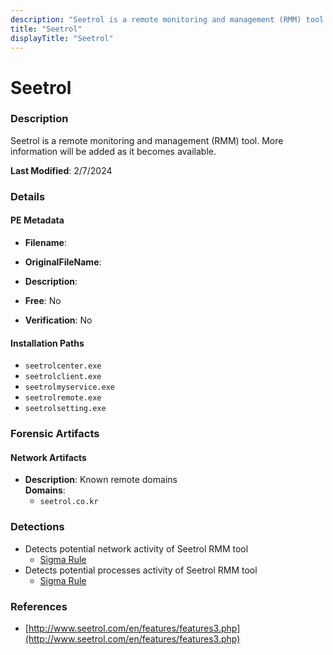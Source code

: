 ```yaml
---
description: "Seetrol is a remote monitoring and management (RMM) tool. More information will be added as it becomes available."
title: "Seetrol"
displayTitle: "Seetrol"
---
```




# Seetrol


### Description

Seetrol is a remote monitoring and management (RMM) tool. More information will be added as it becomes available.



**Last Modified**: 2/7/2024

### Details


#### PE Metadata
- **Filename**: 
- **OriginalFileName**: 
- **Description**: 


- **Free**: No

- **Verification**: No




#### Installation Paths
- `seetrolcenter.exe`
- `seetrolclient.exe`
- `seetrolmyservice.exe`
- `seetrolremote.exe`
- `seetrolsetting.exe`

### Forensic Artifacts




#### Network Artifacts
- **Description**: Known remote domains
<br/>**Domains**:
    - `seetrol.co.kr`


### Detections
- Detects potential network activity of Seetrol RMM tool
  - [Sigma Rule](https://github.com/magicsword-io/LOLRMM/blob/main/detections/sigma/seetrol_network_sigma.yml)
- Detects potential processes activity of Seetrol RMM tool
  - [Sigma Rule](https://github.com/magicsword-io/LOLRMM/blob/main/detections/sigma/seetrol_processes_sigma.yml)

### References
- [http://www.seetrol.com/en/features/features3.php](http://www.seetrol.com/en/features/features3.php)


